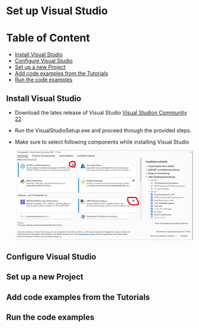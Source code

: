 # Set up Visual Studio
# Table of Content

- [Install Visual Studio](#install-visual-studio)
- [Configure Visual Studio](#configure-visual-studio)
- [Set up a new Project](#set-up-a-new-project)
- [Add code examples from the Tutorials](#add-code-examples-from-the-tutorials)
- [Run the code examples](#run-the-code-examples)



## Install Visual Studio
- Download the lates release of Visual Studio [Visual Studion Community 22](https://visualstudio.microsoft.com/de/downloads/)
- Run the VisualStudioSetup.exe and proceed through the provided steps.

- Make sure to select following components while installing Visual Studio

  ![Alt Text](Images/InstallVisualStudioSelectComponents.JPG?raw=true "Select components for VS")


## Configure Visual Studio

## Set up a new Project

## Add code examples from the Tutorials

## Run the code examples

